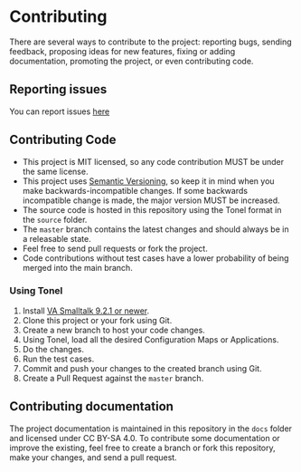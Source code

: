 Contributing
============

There are several ways to contribute to the project: reporting bugs, sending feedback, proposing ideas for new features, fixing or adding documentation, promoting the project, or even contributing code.

## Reporting issues

You can report issues [here](https://github.com/vast-community-hub/retro-games-vast/issues/new)

## Contributing Code
- This project is MIT licensed, so any code contribution MUST be under the same license.
- This project uses [Semantic Versioning](http://semver.org/), so keep it in mind when you make backwards-incompatible changes. If some backwards incompatible change is made, the major version MUST be increased.
- The source code is hosted in this repository using the Tonel format in the `source` folder.
- The `master` branch contains the latest changes and should always be in a releasable state.
- Feel free to send pull requests or fork the project.
- Code contributions without test cases have a lower probability of being merged into the main branch.


### Using Tonel
1. Install [VA Smalltalk 9.2.1 or newer](https://www.instantiations.com/products/vasmalltalk/download.html).
2. Clone this project or your fork using Git.
6. Create a new branch to host your code changes.
3. Using Tonel, load all the desired Configuration Maps or Applications.
7. Do the changes.
8. Run the test cases.
9. Commit and push your changes to the created branch using Git.
10. Create a Pull Request against the `master` branch.


## Contributing documentation

The project documentation is maintained in this repository in the `docs` folder and licensed under CC BY-SA 4.0. To contribute some documentation or improve the existing, feel free to create a branch or fork this repository, make your changes, and send a pull request.
